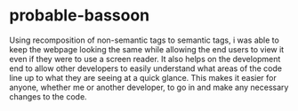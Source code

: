 # probable-bassoon
Using recomposition of non-semantic tags to semantic tags, i was able to keep the webpage looking the same while allowing the end users to view it even if they were to use a screen reader.
It also helps on the development end to allow other developers to easily understand what areas of the code line up to what they are seeing at a quick glance.
This makes it easier for anyone, whether me or another developer, to go in and make any necessary changes to the code.
